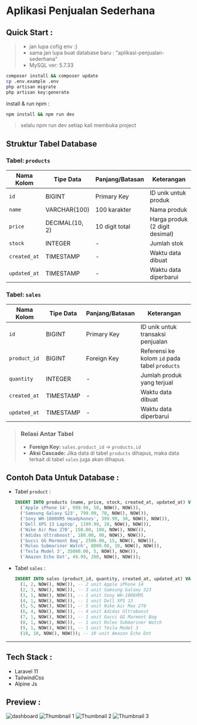 # Aplikasi Penjualan Sederhana

## Quick Start :
> - jan lupa cofig env :}
> - sama jan lupa buat database baru : "aplikasi-penjualan-sederhana"
> - MySQL ver: 5.7.33

``` bash
composer install && composer update
cp .env.example .env
php artisan migrate
php artisan key:generate
```
install & run npm :
``` bash
npm install && npm run dev
```
> selalu npm run dev setiap kali membuka project

## Struktur Tabel Database

### Tabel: `products`

| Nama Kolom   | Tipe Data       | Panjang/Batasan | Keterangan                      |
|--------------|-----------------|-----------------|----------------------------------|
| `id`         | BIGINT          | Primary Key     | ID unik untuk produk            |
| `name`       | VARCHAR(100)    | 100 karakter    | Nama produk                     |
| `price`      | DECIMAL(10, 2)  | 10 digit total  | Harga produk (2 digit desimal)  |
| `stock`      | INTEGER         | -               | Jumlah stok                     |
| `created_at` | TIMESTAMP       | -               | Waktu data dibuat               |
| `updated_at` | TIMESTAMP       | -               | Waktu data diperbarui           |


### Tabel: `sales`

| Nama Kolom   | Tipe Data       | Panjang/Batasan | Keterangan                                |
|--------------|-----------------|-----------------|------------------------------------------|
| `id`         | BIGINT          | Primary Key     | ID unik untuk transaksi penjualan         |
| `product_id` | BIGINT          | Foreign Key     | Referensi ke kolom `id` pada tabel `products` |
| `quantity`   | INTEGER         | -               | Jumlah produk yang terjual                |
| `created_at` | TIMESTAMP       | -               | Waktu data dibuat                         |
| `updated_at` | TIMESTAMP       | -               | Waktu data diperbarui                     |

> ### Relasi Antar Tabel
> - **Foreign Key:** `sales.product_id` → `products.id`
> - **Aksi Cascade:** Jika data di tabel `products` dihapus, maka data terkait di tabel `sales` juga akan dihapus.

## Contoh Data Untuk Database :
- Tabel `product` :
  ``` sql
  INSERT INTO products (name, price, stock, created_at, updated_at) VALUES
    ('Apple iPhone 14', 999.99, 50, NOW(), NOW()),
    ('Samsung Galaxy S23', 799.99, 70, NOW(), NOW()),
    ('Sony WH-1000XM5 Headphones', 399.99, 30, NOW(), NOW()),
    ('Dell XPS 13 Laptop', 1199.99, 20, NOW(), NOW()),
    ('Nike Air Max 270', 150.00, 100, NOW(), NOW()),
    ('Adidas Ultraboost', 180.00, 90, NOW(), NOW()),
    ('Gucci GG Marmont Bag', 2500.00, 15, NOW(), NOW()),
    ('Rolex Submariner Watch', 8000.00, 10, NOW(), NOW()),
    ('Tesla Model 3', 35000.00, 5, NOW(), NOW()),
    ('Amazon Echo Dot', 49.99, 200, NOW(), NOW());
  ```
  
- Tabel `sales` :
  ``` sql
  INSERT INTO sales (product_id, quantity, created_at, updated_at) VALUES
    (1, 2, NOW(), NOW()), -- 2 unit Apple iPhone 14
    (2, 3, NOW(), NOW()), -- 3 unit Samsung Galaxy S23
    (3, 1, NOW(), NOW()), -- 1 unit Sony WH-1000XM5
    (4, 1, NOW(), NOW()), -- 1 unit Dell XPS 13
    (5, 5, NOW(), NOW()), -- 5 unit Nike Air Max 270
    (6, 4, NOW(), NOW()), -- 4 unit Adidas Ultraboost
    (7, 1, NOW(), NOW()), -- 1 unit Gucci GG Marmont Bag
    (8, 1, NOW(), NOW()), -- 1 unit Rolex Submariner Watch
    (9, 1, NOW(), NOW()), -- 1 unit Tesla Model 3
    (10, 10, NOW(), NOW()); -- 10 unit Amazon Echo Dot

  ```
---
## Tech Stack :
- Laravel 11
- TailwindCss 
- Alpine Js

## Preview :
  
![dashboard](https://github.com/user-attachments/assets/3532a054-1333-4626-a781-26a068ae71a4)
![Thumbnail 1](https://github.com/user-attachments/assets/b1b6659c-cce8-4b33-a921-4c08c5369e37)
![Thumbnail 2](https://github.com/user-attachments/assets/96bfc8d3-ec15-4b11-b3a8-c974fc718e68)
![Thumbnail 3](https://github.com/user-attachments/assets/471d39bb-eafc-4700-adcd-0319d53264ce)
